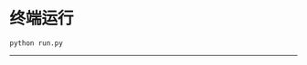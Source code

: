 # 终端运行

```shell
python run.py
```
************************************************************************************************************************************************************************************************************************************************************************************************************************************************************************************************
